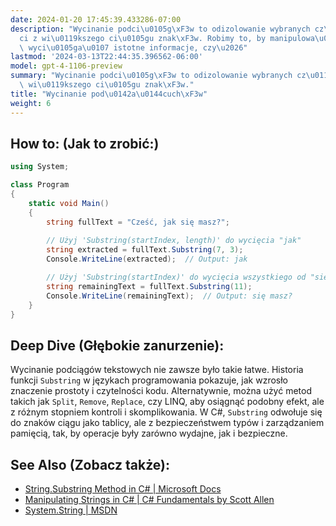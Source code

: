 ```yaml
---
date: 2024-01-20 17:45:39.433286-07:00
description: "Wycinanie podci\u0105g\xF3w to odizolowanie wybranych cz\u0119\u015B\
  ci z wi\u0119kszego ci\u0105gu znak\xF3w. Robimy to, by manipulowa\u0107 danymi,\
  \ wyci\u0105ga\u0107 istotne informacje, czy\u2026"
lastmod: '2024-03-13T22:44:35.396562-06:00'
model: gpt-4-1106-preview
summary: "Wycinanie podci\u0105g\xF3w to odizolowanie wybranych cz\u0119\u015Bci z\
  \ wi\u0119kszego ci\u0105gu znak\xF3w."
title: "Wycinanie pod\u0142a\u0144cuch\xF3w"
weight: 6
---
```


## How to: (Jak to zrobić:)
```C#
using System;

class Program
{
    static void Main()
    {
        string fullText = "Cześć, jak się masz?";
        
        // Użyj 'Substring(startIndex, length)' do wycięcia "jak"
        string extracted = fullText.Substring(7, 3);
        Console.WriteLine(extracted);  // Output: jak

        // Użyj 'Substring(startIndex)' do wycięcia wszystkiego od "się"
        string remainingText = fullText.Substring(11);
        Console.WriteLine(remainingText);  // Output: się masz?
    }
}
```

## Deep Dive (Głębokie zanurzenie):
Wycinanie podciągów tekstowych nie zawsze było takie łatwe. Historia funkcji `Substring` w językach programowania pokazuje, jak wzrosło znaczenie prostoty i czytelności kodu. Alternatywnie, można użyć metod takich jak `Split`, `Remove`, `Replace`, czy LINQ, aby osiągnąć podobny efekt, ale z różnym stopniem kontroli i skomplikowania. W C#, `Substring` odwołuje się do znaków ciągu jako tablicy, ale z bezpieczeństwem typów i zarządzaniem pamięcią, tak, by operacje były zarówno wydajne, jak i bezpieczne.

## See Also (Zobacz także):
- [String.Substring Method in C# | Microsoft Docs](https://docs.microsoft.com/en-us/dotnet/api/system.string.substring)
- [Manipulating Strings in C# | C# Fundamentals by Scott Allen](https://app.pluralsight.com/library/courses/csharp-fundamentals-dev/table-of-contents)
- [System.String | MSDN](https://msdn.microsoft.com/en-us/library/system.string(v=vs.110).aspx)
